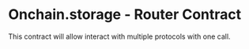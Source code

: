 # Onchain.storage - Router Contract

This contract will allow interact with multiple protocols with one call.